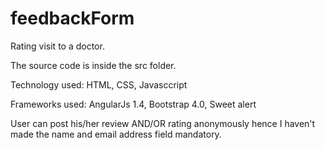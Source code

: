 # feedbackForm
Rating visit to a doctor.

The source code is inside the src folder.

Technology used: HTML, CSS, Javasccript

Frameworks used: AngularJs 1.4, Bootstrap 4.0, Sweet alert

User can post his/her review AND/OR rating anonymously hence I haven't made the name and email address field mandatory.
